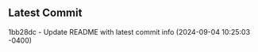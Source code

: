 
## Latest Commit
1bb28dc - Update README with latest commit info (2024-09-04 10:25:03 -0400) <Yunxi-Zhou>
